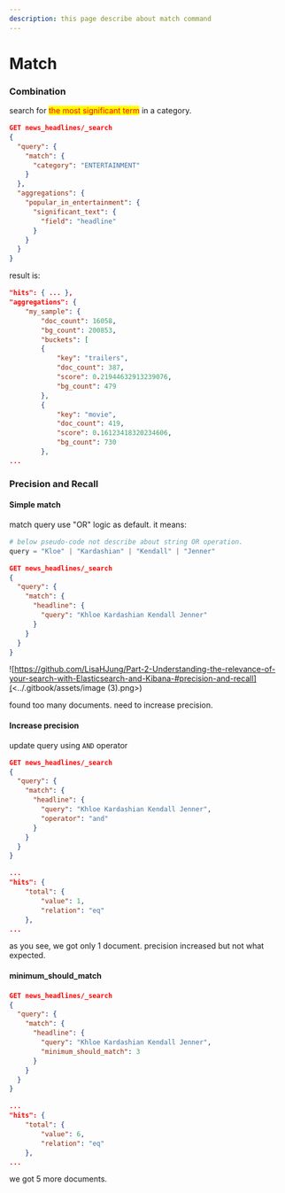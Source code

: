 ```yaml
---
description: this page describe about match command
---
```


# Match

### Combination

search for <mark style="color:red;">the most significant term</mark> in a category.

```json
GET news_headlines/_search
{
  "query": {
    "match": {
      "category": "ENTERTAINMENT"
    }
  },
  "aggregations": {
    "popular_in_entertainment": {
      "significant_text": {
        "field": "headline"
      }
    }
  }
}
```

result is:

```json
"hits": { ... },
"aggregations": {
    "my_sample": {
        "doc_count": 16058,
        "bg_count": 200853,
        "buckets": [
        {
            "key": "trailers",
            "doc_count": 387,
            "score": 0.21944632913239076,
            "bg_count": 479
        },
        {            
            "key": "movie",
            "doc_count": 419,
            "score": 0.16123418320234606,
            "bg_count": 730
        },
...
```

### Precision and Recall

#### Simple match

match query use "OR" logic as default. it means:

```python
# below pseudo-code not describe about string OR operation.
query = "Kloe" | "Kardashian" | "Kendall" | "Jenner"
```

```json
GET news_headlines/_search
{
  "query": {
    "match": {
      "headline": {
        "query": "Khloe Kardashian Kendall Jenner"
      }
    }
  }
}
```

![https://github.com/LisaHJung/Part-2-Understanding-the-relevance-of-your-search-with-Elasticsearch-and-Kibana-#precision-and-recall](<../.gitbook/assets/image (3).png>)

found too many documents. need to increase precision.

#### Increase precision

update query using `AND` operator

```json
GET news_headlines/_search
{
  "query": {
    "match": {
      "headline": {
        "query": "Khloe Kardashian Kendall Jenner",
        "operator": "and"
      }
    }
  }
}
```

```json
...
"hits": {
    "total": {
        "value": 1,
        "relation": "eq"
    },
...
```

as you see, we got only 1 document. precision increased but not what expected.

#### minimum\_should\_match

```json
GET news_headlines/_search
{
  "query": {
    "match": {
      "headline": {
        "query": "Khloe Kardashian Kendall Jenner",
        "minimum_should_match": 3
      }
    }
  }
}
```

```json
...
"hits": {
    "total": {
        "value": 6,
        "relation": "eq"
    },
...
```

we got 5 more documents.
